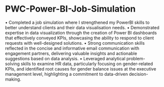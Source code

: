 # PWC-Power-BI-Job-Simulation
	
 • Completed a job simulation where I strengthened my PowerBI skills to better understand clients and their data visualisation needs.
 • Demonstrated expertise in data visualization through the creation of Power BI dashboards that effectively conveyed KPIs, showcasing the ability to respond to client requests with well-designed solutions.
 • Strong communication skills reflected in the concise and informative email communication with engagement partners, delivering valuable insights and actionable suggestions based on data analysis. 
 • Leveraged analytical problem-solving skills to examine HR data, particularly focusing on gender-related KPIs, and identified root causes for gender balance issues at the executive management level, highlighting a commitment to data-driven decision-making.

